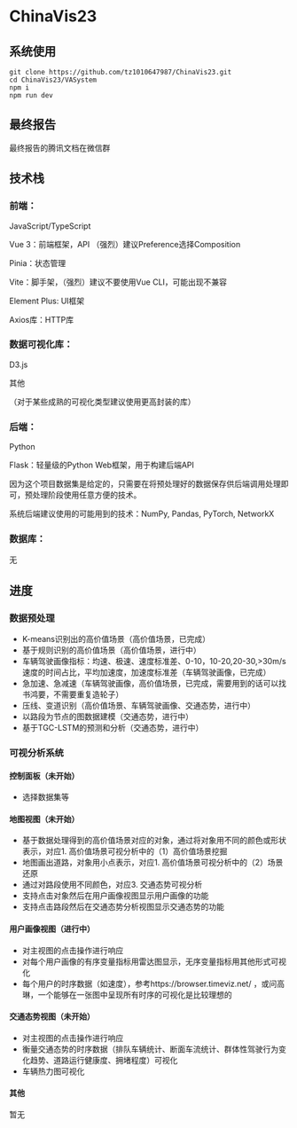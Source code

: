# ChinaVis23

## 系统使用

```
git clone https://github.com/tz1010647987/ChinaVis23.git
cd ChinaVis23/VASystem
npm i
npm run dev
```

## 最终报告
最终报告的腾讯文档在微信群

## 技术栈
### 前端：

JavaScript/TypeScript

Vue 3：前端框架，API （强烈）建议Preference选择Composition

Pinia：状态管理

Vite：脚手架，（强烈）建议不要使用Vue CLI，可能出现不兼容

Element Plus: UI框架

Axios库：HTTP库

### 数据可视化库：

D3.js

其他

（对于某些成熟的可视化类型建议使用更高封装的库）

### 后端：

Python

Flask：轻量级的Python Web框架，用于构建后端API

因为这个项目数据集是给定的，只需要在将预处理好的数据保存供后端调用处理即可，预处理阶段使用任意方便的技术。

系统后端建议使用的可能用到的技术：NumPy, Pandas, PyTorch, NetworkX

### 数据库：

无

## 进度

### 数据预处理

- K-means识别出的高价值场景（高价值场景，已完成）
- 基于规则识别的高价值场景（高价值场景，进行中）
- 车辆驾驶画像指标：均速、极速、速度标准差、0-10，10-20,20-30,>30m/s速度的时间占比，平均加速度，加速度标准差（车辆驾驶画像，已完成）
- 急加速、急减速（车辆驾驶画像，高价值场景，已完成，需要用到的话可以找书鸿要，不需要重复造轮子）
- 压线、变道识别（高价值场景、车辆驾驶画像、交通态势，进行中）
- 以路段为节点的图数据建模（交通态势，进行中）
- 基于TGC-LSTM的预测和分析（交通态势，进行中）

### 可视分析系统

#### 控制面板（未开始）
- 选择数据集等
#### 地图视图（未开始）
- 基于数据处理得到的高价值场景对应的对象，通过将对象用不同的颜色或形状表示，对应1. 高价值场景可视分析中的（1）高价值场景挖掘
- 地图画出道路，对象用小点表示，对应1. 高价值场景可视分析中的（2）场景还原
- 通过对路段使用不同颜色，对应3. 交通态势可视分析
- 支持点击对象然后在用户画像视图显示用户画像的功能
- 支持点击路段然后在交通态势分析视图显示交通态势的功能
#### 用户画像视图（进行中）
- 对主视图的点击操作进行响应
- 对每个用户画像的有序变量指标用雷达图显示，无序变量指标用其他形式可视化
- 每个用户的时序数据（如速度），参考https://browser.timeviz.net/ ，或问高琳，一个能够在一张图中呈现所有时序的可视化是比较理想的
#### 交通态势视图（未开始）
- 对主视图的点击操作进行响应
- 衡量交通态势的时序数据（排队车辆统计、断面车流统计、群体性驾驶行为变化趋势、道路运行健康度、拥堵程度）可视化
- 车辆热力图可视化
#### 其他
暂无
